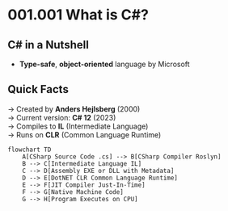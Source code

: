 ﻿# 001.001 What is C#?

## C# in a Nutshell

- **Type-safe**, **object-oriented** language by Microsoft

## Quick Facts
→ Created by **Anders Hejlsberg** (2000)  
→ Current version: **C# 12** (2023)  
→ Compiles to **IL** (Intermediate Language)  
→ Runs on **CLR** (Common Language Runtime)

```mermaid
flowchart TD
    A[CSharp Source Code .cs] --> B[CSharp Compiler Roslyn]
    B --> C[Intermediate Language IL]
    C --> D[Assembly EXE or DLL with Metadata]
    D --> E[DotNET CLR Common Language Runtime]
    E --> F[JIT Compiler Just-In-Time]
    F --> G[Native Machine Code]
    G --> H[Program Executes on CPU]

```

